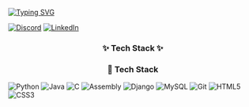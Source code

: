[![Typing SVG](https://readme-typing-svg.herokuapp.com?font=Fira+Code&pause=1000&color=00F718&width=200&lines=Hi+There!;I'm+Malek)](https://git.io/typing-svg)

[![Discord](https://img.shields.io/badge/Discord-5865F2?style=flat-square&logo=discord&logoColor=white)](https://discord.gg/mylink)
[![LinkedIn](https://img.shields.io/badge/LinkedIn-0A66C2?style=flat-square&logo=linkedin&logoColor=white)](https://linkedin.com/in/myprofile)
</p>

<h3 align="center">✨ Tech Stack ✨</h3>
<p align="center">
  
<h3 align="center">🚀 Tech Stack</h3>
<p align="center">
  
  ![Python](https://img.shields.io/badge/Python-3776AB?style=for-the-badge&logo=python&logoColor=white&labelColor=306998&color=FFD43B)
  ![Java](https://img.shields.io/badge/Java-007396?style=for-the-badge&logo=openjdk&logoColor=white&labelColor=5382A1)
  ![C](https://img.shields.io/badge/C-00599C?style=for-the-badge&logo=c&logoColor=white&labelColor=A8B9CC)
  ![Assembly](https://img.shields.io/badge/Assembly-6E4C13?style=for-the-badge&logo=asm&logoColor=white&labelColor=black)
  ![Django](https://img.shields.io/badge/Django-092E20?style=for-the-badge&logo=django&logoColor=white&labelColor=0C4B33&color=white)
  ![MySQL](https://img.shields.io/badge/MySQL-4479A1?style=for-the-badge&logo=mysql&logoColor=white&labelColor=005C84)
  ![Git](https://img.shields.io/badge/Git-F05032?style=for-the-badge&logo=git&logoColor=white&labelColor=E44C30)
  ![HTML5](https://img.shields.io/badge/HTML5-E34F26?style=for-the-badge&logo=html5&logoColor=white&labelColor=EB5E28)
  ![CSS3](https://img.shields.io/badge/CSS3-1572B6?style=for-the-badge&logo=css3&logoColor=white&labelColor=2965F1)
</p></p>
